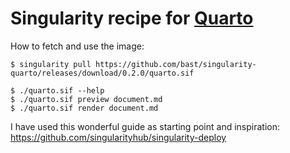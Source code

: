 # Singularity recipe for [Quarto](https://quarto.org/)

How to fetch and use the image:
```
$ singularity pull https://github.com/bast/singularity-quarto/releases/download/0.2.0/quarto.sif

$ ./quarto.sif --help
$ ./quarto.sif preview document.md
$ ./quarto.sif render document.md
```

I have used this wonderful guide as starting point and inspiration:
https://github.com/singularityhub/singularity-deploy
